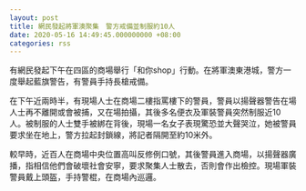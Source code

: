 ```yaml
---
layout: post
title: 網民發起將軍澳聚集　警方戒備並制服約10人
date: 2020-05-16 14:49:45.000000000 +08:00
categories: rss
---
```


有網民發起下午在四區的商場舉行「和你shop」行動。在將軍澳東港城，警方一度舉起藍旗警告，有警員手持長槍戒備。

在下午近兩時半，有現場人士在商場二樓指罵樓下的警員，警員以揚聲器警告在場人士再不離開或會被捕，又在場拍攝，其後多名便衣及軍裝警員突然制服近10人。被制服的人士雙手被綁在背後，現場一名女子表現驚恐並大聲哭泣，她被警員要求坐在地上，警方拉起封鎖線，將記者隔開至約10米外。

較早時，近百人在商場中央位置高叫反修例口號，其後警員進入商場，以揚聲器廣播，指相信他們會破壞社會安寧，要求聚集人士散去，否則會作出檢控。現場軍裝警員戴上頭盔，手持警棍，在商場內巡邏。

